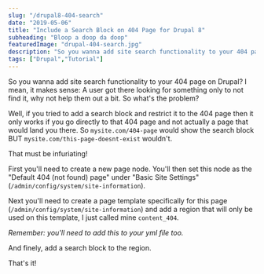 ```yaml
---
slug: "/drupal8-404-search"
date: "2019-05-06"
title: "Include a Search Block on 404 Page for Drupal 8"
subheading: "Bloop a doop da doop"
featuredImage: "drupal-404-search.jpg"
description: "So you wanna add site search functionality to your 404 page on Drupal? I mean, it makes sense: A user got there looking for something only to not find it, why not help them out a bit. So what's the problem?"
tags: ["Drupal","Tutorial"]
---
```


So you wanna add site search functionality to your 404 page on Drupal? I mean, it makes sense: A user got there looking for something only to not find it, why not help them out a bit. So what's the problem?

Well, if you tried to add a search block and restrict it to the 404 page then it only works if you go directly to that 404 page and not actually a page that would land you there. So `mysite.com/404-page` would show the search block BUT `mysite.com/this-page-doesnt-exist` wouldn't.

That must be infuriating!

First you'll need to create a new page node. You'll then set this node as the "Default 404 (not found) page" under "Basic Site Settings" (`/admin/config/system/site-information`).

Next you'll need to create a page template specifically for this page (`/admin/config/system/site-information`) and add a region that will only be used on this template, I just called mine `content_404`.

*Remember: you'll need to add this to your yml file too.*

And finely, add a search block to the region.

That's it!